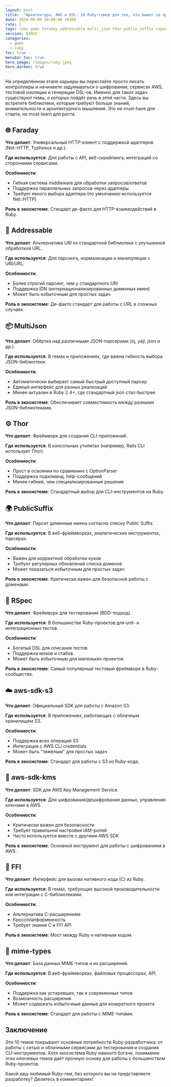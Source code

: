 ```yaml
---
layout: post
title:  "Архитектура, AWS и DSL: 10 Ruby-гемов для тех, кто вышел за пределы Hello World. Часть III"
date: 2024-09-06 10:00:00 +0300
rate: 2
tags: ruby gems faraday addressable multi_json thor public_suffix rspec aws-sdk-s3 aws-sdk-kms ffi mime-types
version: A49X3
categories:
  - gems
  - ruby
toc: true
menubar_toc: true
hero_image: /images/ruby.jpeg
hero_darken: true
---
```


На определённом этапе карьеры вы перестаёте просто писать контроллеры и начинаете задумываться о шифровании, сервисах AWS, тестовой изоляции и генерации DSL-ов. Именно для таких задач существуют гемы, о которых пойдёт речь в этой части. Здесь вы встретите библиотеки, которые требуют больше знаний, внимательности и архитектурного мышления. Это не must-have для старта, но must-learn для роста.

## 🌐 Faraday

**Что делает**: Универсальный HTTP-клиент с поддержкой адаптеров (Net::HTTP, Typhoeus и др.).

**Где используется**: Для работы с API, веб-скрейпинга, интеграций со сторонними сервисами.

**Особенности**:
- Гибкая система middleware для обработки запросов/ответов
- Поддержка параллельных запросов через адаптеры
- Требует явного выбора адаптера (по умолчанию используется Net::HTTP)

**Роль в экосистеме**: Стандарт де-факто для HTTP-взаимодействий в Ruby.

## 📍 Addressable

**Что делает**: Альтернатива URI из стандартной библиотеки с улучшенной обработкой URL.

**Где используется**: Для парсинга, нормализации и манипуляции с URI/URL.

**Особенности**:
- Более строгий парсинг, чем у стандартного URI
- Поддержка IDN (интернационализированных доменных имен)
- Может быть избыточным для простых задач

**Роль в экосистеме**: Де-факто стандарт для работы с URL в сложных случаях.

## 📦 MultiJson

**Что делает**: Обёртка над различными JSON-парсерами (oj, yajl, json и др.).

**Где используется**: В гемах и приложениях, где важна гибкость выбора JSON-библиотеки.

**Особенности**:
- Автоматически выбирает самый быстрый доступный парсер
- Единый интерфейс для разных реализаций
- Менее актуален в Ruby 2.4+, где стандартный json стал быстрее

**Роль в экосистеме**: Обеспечивает совместимость между разными JSON-библиотеками.

## ⚙️ Thor

**Что делает**: Фреймворк для создания CLI-приложений.

**Где используется**: В консольных утилитах (например, Rails CLI использует Thor).

**Особенности**:
- Прост в освоении по сравнению с OptionParser
- Поддержка подкоманд, help-сообщений
- Менее гибкий, чем специализированные решения

**Роль в экосистеме**: Стандартный выбор для CLI-инструментов на Ruby.

## 🌍 PublicSuffix

**Что делает**: Парсит доменные имена согласно списку Public Suffix.

**Где используется**: В веб-фреймворках, аналитических инструментах, парсерах.

**Особенности**:
- Важен для корректной обработки куков
- Требует регулярных обновлений списка доменов
- Может показаться избыточным для простых задач

**Роль в экосистеме**: Критически важен для безопасной работы с доменами.

## 🧪 RSpec

**Что делает**: Фреймворк для тестирования (BDD-подход).

**Где используется**: В большинстве Ruby-проектов для unit- и интеграционных тестов.

**Особенности**:
- Богатый DSL для описания тестов
- Поддержка моков и стабов
- Может быть избыточным для маленьких проектов

**Роль в экосистеме**: Самый популярный тестовый фреймворк в Ruby-сообществе.

## ☁️ aws-sdk-s3

**Что делает**: Официальный SDK для работы с Amazon S3.

**Где используется**: В приложениях, работающих с облачным хранилищем S3.

**Особенности**:
- Поддержка всех операций S3
- Интеграция с AWS CLI credentials
- Может быть "тяжёлым" для простых задач

**Роль в экосистеме**: Стандарт для работы с S3 из Ruby-кода.

## 🔐 aws-sdk-kms

**Что делает**: SDK для AWS Key Management Service.

**Где используется**: Для шифрования/дешифрования данных, управления ключами в AWS.

**Особенности**:
- Критически важен для безопасности
- Требует правильной настройки IAM-ролей
- Часто используется вместе с другими AWS SDK

**Роль в экосистеме**: Основной инструмент для работы с шифрованием в AWS.

## 🔗 FFI

**Что делает**: Интерфейс для вызова нативного кода (C) из Ruby.

**Где используется**: В гемах, требующих высокой производительности или интеграции с C-библиотеками.

**Особенности**:
- Альтернатива C-расширениям
- Кроссплатформенность
- Требует знания C и FFI API

**Роль в экосистеме**: Мост между Ruby и нативным кодом.

## 📎 mime-types

**Что делает**: База данных MIME-типов и их расширений.

**Где используется**: В веб-фреймворках, файловых процессорах, API.

**Особенности**:
- Поддержка как устаревших, так и современных типов
- Возможность расширения
- Может содержать избыточные данные для конкретного проекта

**Роль в экосистеме**: Стандарт для работы с MIME-типами.

## Заключение

Эти 10 гемов покрывают основные потребности Ruby-разработчика: от работы с сетью и облачными сервисами до тестирования и создания CLI-инструментов. Хотя экосистема Ruby намного богаче, понимание этих ключевых гемов даёт прочную основу для работы с большинством Ruby-проектов.

Какой ваш любимый Ruby-гем, без которого вы не представляете разработку? Делитесь в комментариях!